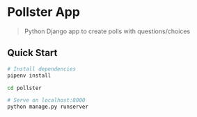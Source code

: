 # Pollster App 

> Python Django app to create polls with questions/choices

## Quick Start

``` bash
# Install dependencies
pipenv install

cd pollster

# Serve on localhost:8000
python manage.py runserver
```


